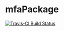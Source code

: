 # mfaPackage
[![Travis-CI Build Status](https://travis-ci.org/.svg?branch=master)](https://travis-ci.org/)